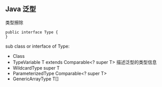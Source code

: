 ## Java 泛型

类型擦除

```
public interface Type {
}
```

sub class or interface of Type:
- Class
- TypeVariable
    T extends Comparable<? super T>   描述泛型的类型信息
- WildcardType
    super T
- ParameterizedType
    Comparable<? super T>
- GenericArrayType
    T[]



